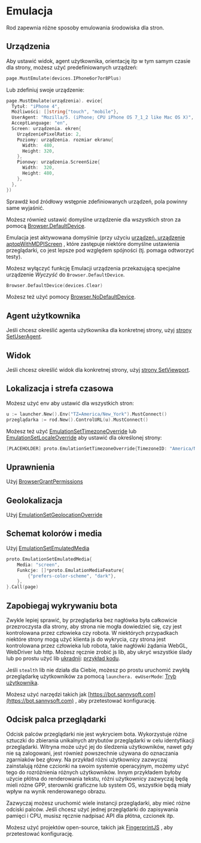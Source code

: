 # Emulacja

Rod zapewnia różne sposoby emulowania środowiska dla stron.

## Urządzenia

Aby ustawić widok, agent użytkownika, orientację itp w tym samym czasie dla strony, możesz użyć predefiniowanych urządzeń:

```go
page.MustEmulate(devices.IPhone6or7or8Plus)
```

Lub zdefiniuj swoje urządzenie:

```go
page.MustEmulate(urządzenia). evice{
  Tytuł: "iPhone 4",
  Możliwości: []string{"touch", "mobile"},
  UserAgent: "Mozilla/5. (iPhone; CPU iPhone OS 7_1_2 like Mac OS X)",
  AcceptLanguage: "en",
  Screen: urządzenia. ekren{
    UrządzeniePixelRatio: 2,
    Poziomy: urządzenia. rozmiar ekranu{
      Width:  480,
      Height: 320,
    },
    Pionowy: urządzenia.ScreenSize{
      Width:  320,
      Height: 480,
    },
  },
})
```

Sprawdź kod źródłowy wstępnie zdefiniowanych urządzeń, pola powinny same wyjaśnić.

Możesz również ustawić domyślne urządzenie dla wszystkich stron za pomocą [Browser.DefaultDevice](https://pkg.go.dev/github.com/go-rod/rod#Browser.DefaultDevice).

Emulacja jest aktywowana domyślnie (przy użyciu [urządzeń. urządzenie aptopWithMDPIScreen](https://github.com/go-rod/rod/blob/bc44c39c9b4352c15d00bef6f6a1071205d2c388/lib/devices/list.go#L616) , które zastępuje niektóre domyślne ustawienia przeglądarki, co jest lepsze pod względem spójności (tj. pomaga odtworzyć testy).

Możesz wyłączyć funkcję Emulacji urządzenia przekazującą specjalne urządzenie _Wyczyść_ do `Browser.DefaultDevice`.

```go
Browser.DefaultDevice(devices.Clear)
```

Możesz też użyć pomocy [Browser.NoDefaultDevice](https://pkg.go.dev/github.com/go-rod/rod#Browser.NoDefaultDevice).

## Agent użytkownika

Jeśli chcesz określić agenta użytkownika dla konkretnej strony, użyj [strony SetUserAgent](https://pkg.go.dev/github.com/go-rod/rod#Page.SetUserAgent).

## Widok

Jeśli chcesz określić widok dla konkretnej strony, użyj [strony SetViewport](https://pkg.go.dev/github.com/go-rod/rod#Page.SetViewport).

## Lokalizacja i strefa czasowa

Możesz użyć env aby ustawić dla wszystkich stron:

```go
u := launcher.New().Env("TZ=America/New_York").MustConnect()
przeglądarka := rod.New().ControlURL(u).MustConnect()
```

Możesz też użyć [EmulationSetTimezoneOverride](https://pkg.go.dev/github.com/go-rod/rod/lib/proto#EmulationSetTimezoneOverride) lub [EmulationSetLocaleOverride](https://pkg.go.dev/github.com/go-rod/rod/lib/proto#EmulationSetLocaleOverride) aby ustawić dla określonej strony:

```go
[PLACEHOLDER] proto.EmulationSetTimezoneOverride{TimezoneID: "America/New_York"}.Call(page)
```

## Uprawnienia

Użyj [BrowserGrantPermissions](https://pkg.go.dev/github.com/go-rod/rod/lib/proto#BrowserGrantPermissions)

## Geolokalizacja

Użyj [EmulationSetGeolocationOverride](https://pkg.go.dev/github.com/go-rod/rod/lib/proto#EmulationSetGeolocationOverride)

## Schemat kolorów i media

Użyj [EmulationSetEmulatedMedia](https://pkg.go.dev/github.com/go-rod/rod/lib/proto#EmulationSetEmulatedMedia)

```go
proto.EmulationSetEmulatedMedia{
    Media: "screen",
    Funkcje: []*proto.EmulationMediaFeature{
        {"prefers-color-scheme", "dark"},
    },
}.Call(page)
```

## Zapobiegaj wykrywaniu bota

Zwykle lepiej sprawić, by przeglądarka bez nagłówka była całkowicie przezroczysta dla strony, aby strona nie mogła dowiedzieć się, czy jest kontrolowana przez człowieka czy robota. W niektórych przypadkach niektóre strony mogą użyć klienta js do wykrycia, czy strona jest kontrolowana przez człowieka lub robota, takie nagłówki żądania WebGL, WebDriver lub http. Możesz ręcznie zrobić js lib, aby ukryć wszystkie ślady lub po prostu użyć lib [ukradnij](https://github.com/go-rod/stealth): [przykład kodu](https://github.com/go-rod/stealth/blob/master/examples_test.go).

Jeśli `stealth` lib nie działa dla Ciebie, możesz po prostu uruchomić zwykłą przeglądarkę użytkowników za pomocą `launchera. ewUserMode`: [Tryb użytkownika](custom-launch.md?id=user-mode).

Możesz użyć narzędzi takich jak [https://bot.sannysoft.com](https://bot.sannysoft.com) , aby przetestować konfigurację.

## Odcisk palca przeglądarki

Odcisk palców przeglądarki nie jest wykryciem bota. Wykorzystuje różne sztuczki do zbierania unikalnych atrybutów przeglądarki w celu identyfikacji przeglądarki. Witryna może użyć jej do śledzenia użytkowników, nawet gdy nie są zalogowani, jest również powszechnie używana do oznaczania zgarniaków bez głowy. Na przykład różni użytkownicy zazwyczaj zainstalują różne czcionki na swoim systemie operacyjnym, możemy użyć tego do rozróżnienia różnych użytkowników. Innym przykładem byłoby użycie płótna do renderowania tekstu, różni użytkownicy zazwyczaj będą mieli różne GPP, sterowniki graficzne lub system OS, wszystkie będą miały wpływ na wynik renderowanego obrazu.

Zazwyczaj możesz uruchomić wiele instancji przeglądarki, aby mieć różne odciski palców. Jeśli chcesz użyć jednej przeglądarki do zapisywania pamięci i CPU, musisz ręcznie nadpisać API dla płótna, czcionek itp.

Możesz użyć projektów open-source, takich jak [FingerprintJS](https://github.com/fingerprintjs/fingerprintjs/) , aby przetestować konfigurację.
